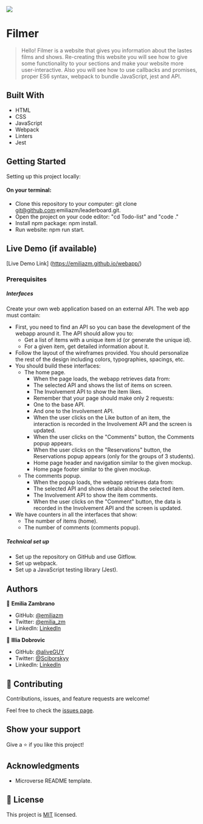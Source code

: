 ![](https://img.shields.io/badge/Microverse-blueviolet)

# Filmer

> Hello!
Filmer is a website that gives you information about the lastes films and shows. Re-creating this website you will see how to give some functionality to your sections and make your website more user-interactive. Also you will see how to use callbacks and promises, proper ES6 syntax, webpack to bundle JavaScript, jest and API.


## Built With

- HTML
- CSS
- JavaScript
- Webpack
- Linters
- Jest

## Getting Started

Setting up this project locally:
#### On your terminal:
- Clone this repository to your computer: git clone git@github.com:emiliazm/leaderboard.git.
- Open the project on your code editor: "cd Todo-list" and "code ."
- Install npm package: npm install.
- Run website: npm run start.


## Live Demo (if available)

[Live Demo Link] (https://emiliazm.github.io/webapp/)



### Prerequisites

##### Interfaces
Create your own web application based on an external API. The web app must contain:
- First, you need to find an API so you can base the development of the webapp around it. The API should allow you to:
  - Get a list of items with a unique item id (or generate the unique id).
  - For a given item, get detailed information about it.
- Follow the layout of the wireframes provided. You should personalize the rest of the design including colors, typographies, spacings, etc.
- You should build these interfaces:
  - The home page.
    - When the page loads, the webapp retrieves data from:
    - The selected API and shows the list of items on screen.
    - The Involvement API to show the item likes.
    -  Remember that your page should make only 2 requests:
    -  One to the base API.
    -  And one to the Involvement API.
    -  When the user clicks on the Like button of an item, the interaction is recorded in the Involvement API and the screen is updated.
    -  When the user clicks on the "Comments" button, the Comments popup appears.
    -  When the user clicks on the "Reservations" button, the Reservations popup appears (only for the groups of 3 students).
    -  Home page header and navigation similar to the given mockup.
    -  Home page footer similar to the given mockup.
  - The comments popup.
    -  When the popup loads, the webapp retrieves data from:
      -  The selected API and shows details about the selected item.
      -  The Involvement API to show the item comments.
      -  When the user clicks on the "Comment" button, the data is recorded in the Involvement API and the screen is updated.
- We have counters in all the interfaces that show:
  - The number of items (home).
  - The number of comments (comments popup).

##### Technical set up
 - Set up the repository on GitHub and use Gitflow.
 - Set up webpack.
 - Set up a JavaScript testing library (Jest).


## Authors

👤 **Emilia Zambrano**

- GitHub: [@emiliazm](https://github.com/emiliazm)
- Twitter: [@emilia_zm](https://twitter.com/emilia_zm)
- LinkedIn: [LinkedIn](https://www.linkedin.com/in/emilia-zambrano-montero-aa30a611b/)

👤 **Illia Dobrovic**

- GitHub: [@aliveGUY](https://github.com/aliveGUY)
- Twitter: [@Sciborskyy](https://twitter.com/Sciborskyy)
- LinkedIn: [LinkedIn](https://www.linkedin.com/in/illia-dubrovin-921a2721b/)


## 🤝 Contributing

Contributions, issues, and feature requests are welcome!

Feel free to check the [issues page](https://github.com/emiliazm/webapp/issues).

## Show your support

Give a ⭐️ if you like this project!

## Acknowledgments

- Microverse README template.

## 📝 License

This project is [MIT](./MIT.md) licensed.
